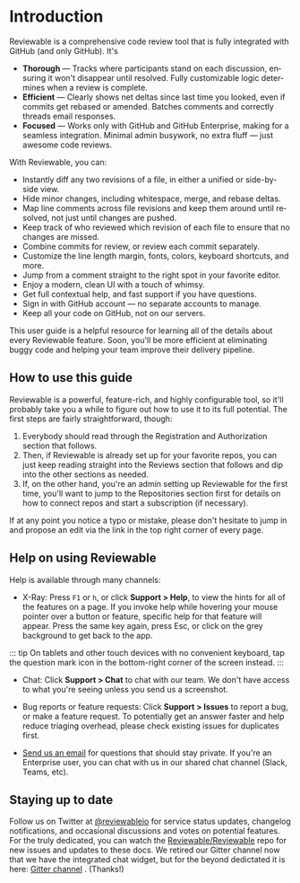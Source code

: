 # Introduction

Reviewable is a comprehensive code review tool that is fully integrated with GitHub (and only GitHub).  It's

* **Thorough** — Tracks where par­tic­i­pants stand on each dis­cus­sion, en­sur­ing it won't dis­ap­pear un­til re­solved. Fully cus­tomiz­able logic de­ter­mines when a re­view is com­plete.
* **Efficient** — Clearly shows net deltas since last time you looked, even if com­mits get re­based or amended. Batches com­ments and cor­rectly threads email re­sponses.
* **Fo­cused** — Works only with GitHub and GitHub En­ter­prise, mak­ing for a seam­less in­te­gra­tion. Min­i­mal ad­min busy­work, no ex­tra fluff — just awe­some code re­views.

With Reviewable, you can:

* In­stantly diff any two re­vi­sions of a file, in either a uni­fied or side-by-side view.
* Hide mi­nor changes, including white­space, merge, and re­base deltas.
* Map line com­ments across file re­vi­sions and keep them around un­til re­solved, not just un­til changes are pushed.
* Keep track of who re­viewed which re­vi­sion of each file to ensure that no changes are missed.
* Com­bine com­mits for review, or re­view each commit separately.
* Cus­tomize the line length mar­gin, fonts, col­ors, key­board short­cuts, and more.
* Jump from a com­ment straight to the right spot in your fa­vorite ed­i­tor.
* Enjoy a mod­ern, clean UI with a touch of whimsy.
* Get full con­tex­tual help, and fast sup­port if you have ques­tions.
* Sign in with GitHub ac­count — no sep­a­rate ac­counts to man­age.
* Keep all your code on GitHub, not on our servers.

This user guide is a helpful resource for learning all of the details about every Reviewable feature. Soon, you'll be more efficient at eliminating buggy code and helping your team improve their delivery pipeline.

## How to use this guide

Reviewable is a powerful, feature-rich, and highly configurable tool, so it'll probably take you a while to figure out how to use it to its full potential.  The first steps are fairly straightforward, though:

1. Everybody should read through the Registration and Authorization section that follows.
2. Then, if Reviewable is already set up for your favorite repos, you can just keep reading straight into the Reviews section that follows and dip into the other sections as needed.
3. If, on the other hand, you're an admin setting up Reviewable for the first time, you'll want to jump to the Repositories section first for details on how to connect repos and start a subscription (if necessary).

If at any point you notice a typo or mistake, please don't hesitate to jump in and propose an edit via the link in the top right corner of every page.

## Help on using Reviewable

Help is available through many channels:

* X-Ray: Press `F1` or `h`, or click **Support > Help**, to view the hints for all of the features on a page. If you invoke help while hovering your mouse pointer over a button or feature, specific help for that feature will appear.  Press the same key again, press Esc, or click on the grey background to get back to the app.

::: tip
On tablets and other touch devices with no convenient keyboard, tap the question mark icon in the bottom-right corner of the screen instead.
:::

* Chat: Click **Support > Chat** to chat with our team. We don't have access to what you're seeing unless you send us a screenshot.

* Bug reports or feature requests: Click **Support > Issues** to report a bug, or make a feature request. To potentially get an answer faster and help reduce triaging overhead, please check existing issues for duplicates first.

* [Send us an email](mailto:support@reviewable.io) for questions that should stay private. If you're an Enterprise user, you can chat with us in our shared chat channel (Slack, Teams, etc).

## Staying up to date

Follow us on Twitter at [@reviewableio](https://twitter.com/reviewableio) for service status updates, changelog notifications, and occasional discussions and votes on potential features.  For the truly dedicated, you can watch the [Reviewable/Reviewable](https://github.com/reviewable/reviewable) repo for new issues and updates to these docs. We retired our Gitter channel now that we have the integrated chat widget, but for the beyond dedictated it is here: [Gitter channel](https://gitter.im/Reviewable/Reviewable) .  (Thanks!)
